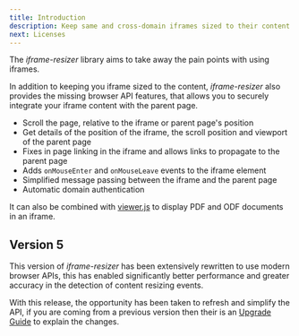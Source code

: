 ```yaml
---
title: Introduction
description: Keep same and cross-domain iframes sized to their content
next: Licenses
---
```


The _iframe-resizer_ library aims to take away the pain points with using iframes.

In addition to keeping you iframe sized to the content, _iframe-resizer_ also provides the missing browser API features, that allows you to securely integrate your iframe content with the parent page.

- Scroll the page, relative to the iframe or parent page's position
- Get details of the position of the iframe, the scroll position and viewport of the parent page
- Fixes in page linking in the iframe and allows links to propagate to the parent page
- Adds `onMouseEnter` and `onMouseLeave` events to the iframe element
- Simplified message passing between the iframe and the parent page
- Automatic domain authentication

It can also be combined with [viewer.js](https://viewerjs.org) to display PDF and ODF documents in an iframe.

## Version 5

This version of _iframe-resizer_ has been extensively rewritten to use modern browser APIs, this has enabled significantly better performance and greater accuracy in the detection of content resizing events.

With this release, the opportunity has been taken to refresh and simplify the API, if you are coming from a previous version then their is an [Upgrade Guide](/upgrade) to explain the changes.
